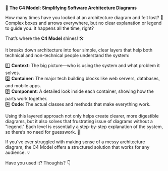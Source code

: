 🚀 **The C4 Model: Simplifying Software Architecture Diagrams**

How many times have you looked at an architecture diagram and felt lost? 🤔 Complex boxes and arrows everywhere, but no clear explanation or legend to guide you. It happens all the time, right?

That’s where the **C4 Model** shines! 🛠️

It breaks down architecture into four simple, clear layers that help both technical and non-technical people understand the system:

1️⃣ **Context**: The big picture—who is using the system and what problem it solves.  
2️⃣ **Container**: The major tech building blocks like web servers, databases, and mobile apps.  
3️⃣ **Component**: A detailed look inside each container, showing how the parts work together.  
4️⃣ **Code**: The actual classes and methods that make everything work.

Using this layered approach not only helps create clearer, more digestible diagrams, but it also solves that frustrating issue of diagrams without a "legend." 
Each level is essentially a step-by-step explanation of the system, so there’s no need for guesswork. 🎯

If you've ever struggled with making sense of a messy architecture diagram, the C4 Model offers a structured solution that works for any audience. 💡

Have you used it? Thoughts? 
👇 

